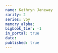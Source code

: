 ```yaml
---
name: Kathryn Janeway
rarity: 2
series: voy
memory_alpha:
bigbook_tier: -1
in_portal: true
date:
published: true
---
```



